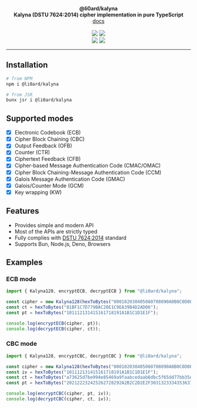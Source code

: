 <p align="center">
    <b>@li0ard/kalyna</b><br>
    <b>Kalyna (DSTU 7624:2014) cipher implementation in pure TypeScript</b>
    <br>
    <a href="https://li0ard.is-cool.dev/kalyna">docs</a>
    <br><br>
    <a href="https://github.com/li0ard/kalyna/actions/workflows/test.yml"><img src="https://github.com/li0ard/kalyna/actions/workflows/test.yml/badge.svg" /></a>
    <a href="https://github.com/li0ard/kalyna/blob/main/LICENSE"><img src="https://img.shields.io/github/license/li0ard/kalyna" /></a>
    <br>
    <a href="https://npmjs.com/package/@li0ard/kalyna"><img src="https://img.shields.io/npm/v/@li0ard/kalyna" /></a>
    <a href="https://jsr.io/@li0ard/kalyna"><img src="https://jsr.io/badges/@li0ard/kalyna" /></a>
    <br>
    <hr>
</p>

## Installation

```bash
# from NPM
npm i @li0ard/kalyna

# from JSR
bunx jsr i @li0ard/kalyna
```

## Supported modes
- [x] Electronic Codebook (ECB)
- [x] Cipher Block Chaining (CBC)
- [x] Output Feedback (OFB)
- [x] Counter (CTR)
- [x] Ciphertext Feedback (CFB)
- [x] Cipher-based Message Authentication Code (CMAC/OMAC)
- [x] Cipher Block Chaining-Message Authentication Code (CCM)
- [x] Galois Message Authentication Code (GMAC)
- [x] Galois/Counter Mode (GCM)
- [x] Key wrapping (KW)

## Features
- Provides simple and modern API
- Most of the APIs are strictly typed
- Fully complies with [DSTU 7624:2014](https://online.budstandart.com/upload/documents/121/109736_2.pdf) standard
- Supports Bun, Node.js, Deno, Browsers

## Examples
### ECB mode
```ts
import { Kalyna128, encryptECB, decryptECB } from "@li0ard/kalyna";

const cipher = new Kalyna128(hexToBytes("000102030405060708090A0B0C0D0E0F"));
const ct = hexToBytes("81BF1C7D779BAC20E1C9EA39B4D2AD06");
const pt = hexToBytes("101112131415161718191A1B1C1D1E1F");

console.log(encryptECB(cipher, pt));
console.log(decryptECB(cipher, ct));
```

### CBC mode
```ts
import { Kalyna128, encryptCBC, decryptCBC } from "@li0ard/kalyna";

const cipher = new Kalyna128(hexToBytes("000102030405060708090A0B0C0D0E0F"));
const iv = hexToBytes("101112131415161718191A1B1C1D1E1F");
const ct = hexToBytes("a73625d7be994e85469a9faabcedaab6dbc5f65dd77bb35e06bd7d1d8eafc8624d6cb31ce189c82b8979f2936de9bf14");
const pt = hexToBytes("202122232425262728292A2B2C2D2E2F303132333435363738393A3B3C3D3E3F404142434445464748494A4B4C4D4E4F");

console.log(encryptCBC(cipher, pt, iv));
console.log(decryptCBC(cipher, ct, iv));
```